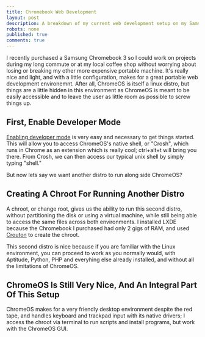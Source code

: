 ```yaml
---
title: Chromebook Web Development
layout: post
description: A breakdown of my current web development setup on my Samsung Chromebook 3.
robots: none
published: true
comments: true
---
```

I recently purchased a Samsung Chromebook 3 so I could work on projects during my long commute or at my local coffee shop without worrying about losing or breaking my other more expensive portable machine. It's really nice and light, and with a little configuration, makes for a great portable web development environemnt. After all, ChromeOS is itself a linux distro, but things are a little hidden in this environment as ChromeOS is meant to be easily accessible and to leave the user as little room as possible to screw things up.

## First, Enable Developer Mode
[Enabling developer mode](http://www.howtogeek.com/210817/how-to-enable-developer-mode-on-your-chromebook/) is very easy and necessary to get things started. This will allow you to access ChromeOS's native shell, or "Crosh", which runs in Chrome as an extension which is really cool; ctrl+alt+t will bring you there. From Crosh, we can then access our typical unix shell by simply typing "shell."

But now lets say we want another distro to run along side ChromeOS?

## Creating A Chroot For Running Another Distro
A chroot, or change root, gives us the ability to run this second distro, without partitioning the disk or using a virtual machine, while still being able to access the same files across both environments. I installed LXDE because the Chromebook I purchased had only 2 gigs of RAM, and used [Crouton](https://github.com/dnschneid/crouton) to create the chroot.

This second distro is nice because if you are familiar with the Linux environment, you can proceed to work as you normally would, with Aptitude, Python, PHP and everyhing else already installed, and without all the limitations of ChromeOS.

## ChromeOS Is Still Very Nice, And An Integral Part Of This Setup
ChromeOS makes for a very friendly desktop environment despite the red tape, and handles keyboard and trackpad input with its native drivers; I access the chroot via terminal to run scripts and install programs, but work with the ChromeOS GUI.
